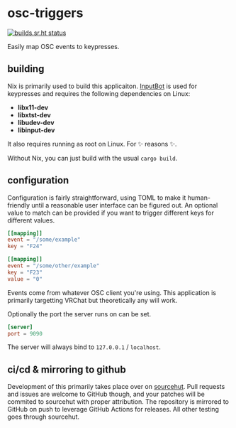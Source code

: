 # osc-triggers

[![builds.sr.ht status](https://builds.sr.ht/~gmem/osc-triggers.svg)](https://builds.sr.ht/~gmem/osc-triggers?)

Easily map OSC events to keypresses.

## building

Nix is primarily used to build this applicaiton. [InputBot](https://github.com/obv-mikhail/InputBot) is used for keypresses and requires the following dependencies on Linux:

* **libx11-dev**
* **libxtst-dev**
* **libudev-dev**
* **libinput-dev**

It also requires running as root on Linux. For ✨ reasons ✨.

Without Nix, you can just build with the usual `cargo build`.

## configuration

Configuration is fairly straightforward, using TOML to make it human-friendly until a reasonable
user interface can be figured out. An optional value to match can be provided if you want to
trigger different keys for different values.

```toml
[[mapping]]
event = "/some/example"
key = "F24"

[[mapping]]
event = "/some/other/example"
key = "F23"
value = "0"
```

Events come from whatever OSC client you're using. This application is primarily targetting
VRChat but theoretically any will work.

Optionally the port the server runs on can be set.

```toml
[server]
port = 9090
```

The server will always bind to `127.0.0.1` / `localhost`.

## ci/cd & mirroring to github

Development of this primarily takes place over on [sourcehut](https://git.sr.ht/~gmem/osc-triggers). Pull requests and issues are welcome to GitHub though, and your patches will be commited
to sourcehut with proper attribution. The repository is mirrored to GitHub on push to leverage
GitHub Actions for releases. All other testing goes through sourcehut.
